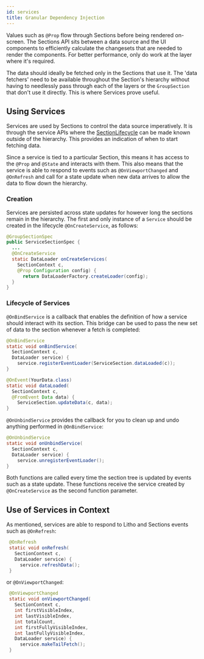 ```yaml
---
id: services
title: Granular Dependency Injection
---
```


Values such as `@Prop` flow through Sections before being rendered on-screen. The Sections API sits between a data source and the UI components to efficiently calculate the changesets that are needed to render the components. For better performance, only do work at the layer where it's required.

The data should ideally be fetched only in the Sections that use it. The 'data fetchers' need to be available throughout the Section's hierarchy without having to needlessly pass through each of the layers or the `GroupSection` that don't use it directly.  This is where Services prove useful.

## Using Services

Services are used by Sections to control the data source imperatively. It is through the service APIs where the [SectionLifecycle](pathname:///javadoc/com/facebook/litho/sections/SectionLifecycle.html) can be made known outside of the hierarchy. This provides an indication of when to start fetching data.

Since a service is tied to a particular Section, this means it has access to the `@Prop` and `@State` and interacts with them. This also means that the service is able to respond to events such as `@OnViewportChanged` and `@OnRefresh` and call for a state update when new data arrives to allow the data to flow down the hierarchy.

### Creation

Services are persisted across state updates for however long the sections remain in the hierarchy. The first and only instance of a `Service` should be created in the lifecycle `@OnCreateService`, as follows:

```java
@GroupSectionSpec
public ServiceSectionSpec {
  ...
  @OnCreateService
  static DataLoader onCreateServices(
    SectionContext c,
    @Prop Configuration config) {
      return DataLoaderFactory.createLoader(config);
  }
}
```

### Lifecycle of Services

`@OnBindService` is a callback that enables the definition of how a service should interact with its section. This bridge can be used to pass the new set of data to the section whenever a fetch is completed:

```java
@OnBindService
static void onBindService(
  SectionContext c,
  DataLoader service) {
    service.registerEventLoader(ServiceSection.dataLoaded(c));
}

@OnEvent(YourData.class)
static void dataLoaded(
  SectionContext c,
  @FromEvent Data data) {
    ServiceSection.updateData(c, data);
}
```

`@OnUnbindService` provides the callback for you to clean up and undo anything performed in `@OnBindService`:

```java
@OnUnbindService
static void onUnbindService(
  SectionContext c,
  DataLoader service) {
    service.unregisterEventLoader();
}
```

Both functions are called every time the section tree is updated by events such as a state update. These functions receive the service created by `@OnCreateService` as the second function parameter.

## Use of Services in Context

As mentioned, services are able to respond to Litho and Sections events such as `@OnRefresh`:

```java
 @OnRefresh
 static void onRefresh(
   SectionContext c,
   DataLoader service) {
     service.refreshData();
 }
```

or `@OnViewportChanged`:

```java
 @OnViewportChanged
 static void onViewportChanged(
   SectionContext c,
   int firstVisibleIndex,
   int lastVisibleIndex,
   int totalCount,
   int firstFullyVisibleIndex,
   int lastFullyVisibleIndex,
   DataLoader service) {
     service.makeTailFetch();
 }
```
